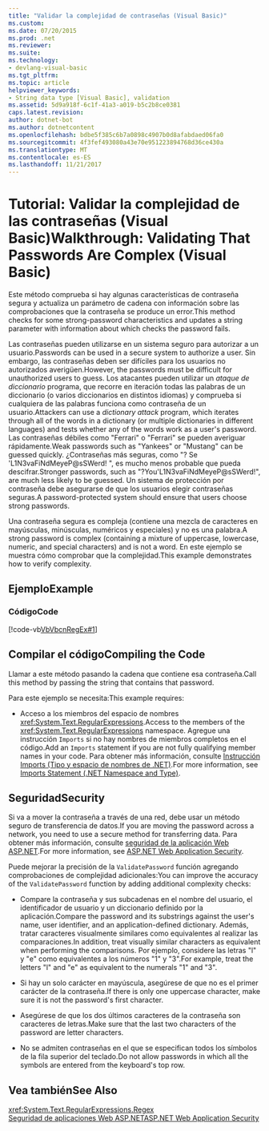 ```yaml
---
title: "Validar la complejidad de contraseñas (Visual Basic)"
ms.custom: 
ms.date: 07/20/2015
ms.prod: .net
ms.reviewer: 
ms.suite: 
ms.technology:
- devlang-visual-basic
ms.tgt_pltfrm: 
ms.topic: article
helpviewer_keywords:
- String data type [Visual Basic], validation
ms.assetid: 5d9a918f-6c1f-41a3-a019-b5c2b8ce0381
caps.latest.revision: 
author: dotnet-bot
ms.author: dotnetcontent
ms.openlocfilehash: bdbe5f385c6b7a0898c4907b0d8afabdaed06fa0
ms.sourcegitcommit: 4f3fef493080a43e70e951223894768d36ce430a
ms.translationtype: MT
ms.contentlocale: es-ES
ms.lasthandoff: 11/21/2017
---
```

# <a name="walkthrough-validating-that-passwords-are-complex-visual-basic"></a><span data-ttu-id="748f2-102">Tutorial: Validar la complejidad de las contraseñas (Visual Basic)</span><span class="sxs-lookup"><span data-stu-id="748f2-102">Walkthrough: Validating That Passwords Are Complex (Visual Basic)</span></span>
<span data-ttu-id="748f2-103">Este método comprueba si hay algunas características de contraseña segura y actualiza un parámetro de cadena con información sobre las comprobaciones que la contraseña se produce un error.</span><span class="sxs-lookup"><span data-stu-id="748f2-103">This method checks for some strong-password characteristics and updates a string parameter with information about which checks the password fails.</span></span>  
  
 <span data-ttu-id="748f2-104">Las contraseñas pueden utilizarse en un sistema seguro para autorizar a un usuario.</span><span class="sxs-lookup"><span data-stu-id="748f2-104">Passwords can be used in a secure system to authorize a user.</span></span> <span data-ttu-id="748f2-105">Sin embargo, las contraseñas deben ser difíciles para los usuarios no autorizados averigüen.</span><span class="sxs-lookup"><span data-stu-id="748f2-105">However, the passwords must be difficult for unauthorized users to guess.</span></span> <span data-ttu-id="748f2-106">Los atacantes pueden utilizar un *ataque de diccionario* programa, que recorre en iteración todas las palabras de un diccionario (o varios diccionarios en distintos idiomas) y comprueba si cualquiera de las palabras funciona como contraseña de un usuario.</span><span class="sxs-lookup"><span data-stu-id="748f2-106">Attackers can use a *dictionary attack* program, which iterates through all of the words in a dictionary (or multiple dictionaries in different languages) and tests whether any of the words work as a user's password.</span></span> <span data-ttu-id="748f2-107">Las contraseñas débiles como "Ferrari" o "Ferrari" se pueden averiguar rápidamente.</span><span class="sxs-lookup"><span data-stu-id="748f2-107">Weak passwords such as "Yankees" or "Mustang" can be guessed quickly.</span></span> <span data-ttu-id="748f2-108">¿Contraseñas más seguras, como "? Se 'L1N3vaFiNdMeyeP@sSWerd! ", es mucho menos probable que pueda descifrar.</span><span class="sxs-lookup"><span data-stu-id="748f2-108">Stronger passwords, such as "?You'L1N3vaFiNdMeyeP@sSWerd!", are much less likely to be guessed.</span></span> <span data-ttu-id="748f2-109">Un sistema de protección por contraseña debe asegurarse de que los usuarios elegir contraseñas seguras.</span><span class="sxs-lookup"><span data-stu-id="748f2-109">A password-protected system should ensure that users choose strong passwords.</span></span>  
  
 <span data-ttu-id="748f2-110">Una contraseña segura es compleja (contiene una mezcla de caracteres en mayúsculas, minúsculas, numéricos y especiales) y no es una palabra.</span><span class="sxs-lookup"><span data-stu-id="748f2-110">A strong password is complex (containing a mixture of uppercase, lowercase, numeric, and special characters) and is not a word.</span></span> <span data-ttu-id="748f2-111">En este ejemplo se muestra cómo comprobar que la complejidad.</span><span class="sxs-lookup"><span data-stu-id="748f2-111">This example demonstrates how to verify complexity.</span></span>  
  
## <a name="example"></a><span data-ttu-id="748f2-112">Ejemplo</span><span class="sxs-lookup"><span data-stu-id="748f2-112">Example</span></span>  
  
### <a name="code"></a><span data-ttu-id="748f2-113">Código</span><span class="sxs-lookup"><span data-stu-id="748f2-113">Code</span></span>  
 [!code-vb[VbVbcnRegEx#1](../../../../visual-basic/programming-guide/language-features/strings/codesnippet/VisualBasic/walkthrough-validating-that-passwords-are-complex_1.vb)]  
  
## <a name="compiling-the-code"></a><span data-ttu-id="748f2-114">Compilar el código</span><span class="sxs-lookup"><span data-stu-id="748f2-114">Compiling the Code</span></span>  
 <span data-ttu-id="748f2-115">Llamar a este método pasando la cadena que contiene esa contraseña.</span><span class="sxs-lookup"><span data-stu-id="748f2-115">Call this method by passing the string that contains that password.</span></span>  
  
 <span data-ttu-id="748f2-116">Para este ejemplo se necesita:</span><span class="sxs-lookup"><span data-stu-id="748f2-116">This example requires:</span></span>  
  
-   <span data-ttu-id="748f2-117">Acceso a los miembros del espacio de nombres <xref:System.Text.RegularExpressions>.</span><span class="sxs-lookup"><span data-stu-id="748f2-117">Access to the members of the <xref:System.Text.RegularExpressions> namespace.</span></span> <span data-ttu-id="748f2-118">Agregue una instrucción `Imports` si no hay nombres de miembros completos en el código.</span><span class="sxs-lookup"><span data-stu-id="748f2-118">Add an `Imports` statement if you are not fully qualifying member names in your code.</span></span> <span data-ttu-id="748f2-119">Para obtener más información, consulte [Instrucción Imports (Tipo y espacio de nombres de .NET)](../../../../visual-basic/language-reference/statements/imports-statement-net-namespace-and-type.md).</span><span class="sxs-lookup"><span data-stu-id="748f2-119">For more information, see [Imports Statement (.NET Namespace and Type)](../../../../visual-basic/language-reference/statements/imports-statement-net-namespace-and-type.md).</span></span>  
  
## <a name="security"></a><span data-ttu-id="748f2-120">Seguridad</span><span class="sxs-lookup"><span data-stu-id="748f2-120">Security</span></span>  
 <span data-ttu-id="748f2-121">Si va a mover la contraseña a través de una red, debe usar un método seguro de transferencia de datos.</span><span class="sxs-lookup"><span data-stu-id="748f2-121">If you are moving the password across a network, you need to use a secure method for transferring data.</span></span> <span data-ttu-id="748f2-122">Para obtener más información, consulte [seguridad de la aplicación Web ASP.NET](https://msdn.microsoft.com/library/330a99hc).</span><span class="sxs-lookup"><span data-stu-id="748f2-122">For more information, see [ASP.NET Web Application Security](https://msdn.microsoft.com/library/330a99hc).</span></span>  
  
 <span data-ttu-id="748f2-123">Puede mejorar la precisión de la `ValidatePassword` función agregando comprobaciones de complejidad adicionales:</span><span class="sxs-lookup"><span data-stu-id="748f2-123">You can improve the accuracy of the `ValidatePassword` function by adding additional complexity checks:</span></span>  
  
-   <span data-ttu-id="748f2-124">Compare la contraseña y sus subcadenas en el nombre del usuario, el identificador de usuario y un diccionario definido por la aplicación.</span><span class="sxs-lookup"><span data-stu-id="748f2-124">Compare the password and its substrings against the user's name, user identifier, and an application-defined dictionary.</span></span> <span data-ttu-id="748f2-125">Además, tratar caracteres visualmente similares como equivalentes al realizar las comparaciones.</span><span class="sxs-lookup"><span data-stu-id="748f2-125">In addition, treat visually similar characters as equivalent when performing the comparisons.</span></span> <span data-ttu-id="748f2-126">Por ejemplo, considere las letras "l" y "e" como equivalentes a los números "1" y "3".</span><span class="sxs-lookup"><span data-stu-id="748f2-126">For example, treat the letters "l" and "e" as equivalent to the numerals "1" and "3".</span></span>  
  
-   <span data-ttu-id="748f2-127">Si hay un solo carácter en mayúscula, asegúrese de que no es el primer carácter de la contraseña.</span><span class="sxs-lookup"><span data-stu-id="748f2-127">If there is only one uppercase character, make sure it is not the password's first character.</span></span>  
  
-   <span data-ttu-id="748f2-128">Asegúrese de que los dos últimos caracteres de la contraseña son caracteres de letras.</span><span class="sxs-lookup"><span data-stu-id="748f2-128">Make sure that the last two characters of the password are letter characters.</span></span>  
  
-   <span data-ttu-id="748f2-129">No se admiten contraseñas en el que se especifican todos los símbolos de la fila superior del teclado.</span><span class="sxs-lookup"><span data-stu-id="748f2-129">Do not allow passwords in which all the symbols are entered from the keyboard's top row.</span></span>  
  
## <a name="see-also"></a><span data-ttu-id="748f2-130">Vea también</span><span class="sxs-lookup"><span data-stu-id="748f2-130">See Also</span></span>  
 <xref:System.Text.RegularExpressions.Regex>  
 [<span data-ttu-id="748f2-131">Seguridad de aplicaciones Web ASP.NET</span><span class="sxs-lookup"><span data-stu-id="748f2-131">ASP.NET Web Application Security</span></span>](https://msdn.microsoft.com/library/330a99hc)
